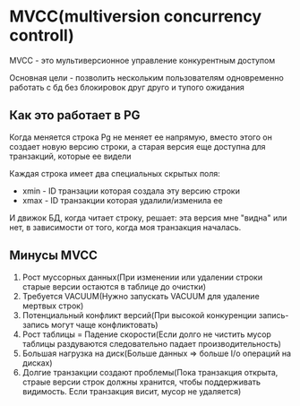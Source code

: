 # MVCC(multiversion concurrency controll)

MVCC - это мультиверсионное управление конкурентным доступом

Основная цели - позволить нескольким пользователям одновременно работать с бд без блокировок друг друго и тупого ожидания

## Как это работает в PG

Когда меняется строка Pg не меняет ее напрямую, вместо этого он создает новую версию строки, а старая версия еще доступна для транзакций, которые ее видели

Каждая строка имеет два специальных скрытых поля:

-   xmin - ID транзации которая создала эту версию строки
-   xmax - ID транзакции которая удалили/изменила ее

И движок БД, когда читает строку, решает: эта версия мне "видна" или нет, в зависимости от того, когда моя транзакция началась.

## Минусы MVCC

1. Рост муссорных данных(При изменении или удалении строки старые версии остаются в таблице до очистки)
2. Требуется VACUUM(Нужно запускать VACUUM для удаление мертвых строк)
3. Потенциальный конфликт версий(При высокой конкуренции запись-запись могут чаще конфликтовать)
4. Рост таблицы = Падение скорости(Если долго не чистить мусор таблицы раздуваются следовательно падает производительность)
5. Большая нагрузка на диск(Больше данных => больше I/o операций на дисках)
6. Долгие транзакции создают проблемы(Пока транзакция открыта, страые версии строк должны хранится, чтобы поддерживать видимость. Если транзакция висит, мусор не удаляется)
